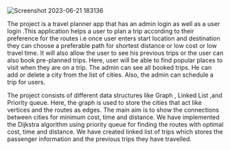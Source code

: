 
![Screenshot 2023-06-21 183136](https://github.com/nisha710/Travel_Planner/assets/69087895/29c75d63-12ef-42d1-8ace-0859d62ae1e2)

The project is a travel planner app that has an admin login as well as a user login .This application helps a user to plan a 
trip according to their preference for the routes i.e once user enters start location and destination they can choose a preferable 
path for shortest distance or low cost or low travel time. It will also allow the user to see his previous trips or the 
user can also book pre-planned trips. Here, user will be able to find popular places to visit when they are on a trip. 
The admin can see all booked trips. He can add or delete a city from the list of cities. Also, the admin can schedule a trip for users. 

The project consists of different data structures like Graph , Linked List ,and Priority queue. Here, the graph is used to store the 
cities that act like vertices and the routes as edges. The main aim is to show the connections between cities for minimum cost, time and distance. 
We have implemented the Dijkstra algorithm using priority queue for finding the routes with optimal cost, time and distance. 
We have created linked list of trips which stores the passenger information and the previous trips they have travelled.
